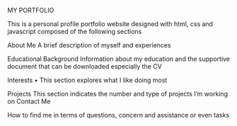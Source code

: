 MY PORTFOLIO

This is a personal profile portfolio website designed with html, css and javascript composed of the following sections

About Me
A brief description of myself and experiences

Educational Background
Information about my education and the supportive document that can be downloaded especially the CV	

Interests
•	This section explores what I like doing most 

 Projects
This section indicates the number and type of projects I’m working on
Contact Me

How to find me in terms of questions, concern and assistance or even tasks


